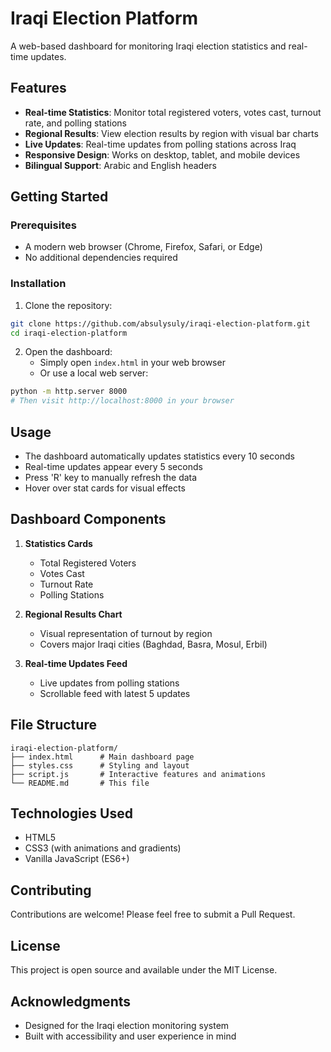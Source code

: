 # Iraqi Election Platform

A web-based dashboard for monitoring Iraqi election statistics and real-time updates.

## Features

- **Real-time Statistics**: Monitor total registered voters, votes cast, turnout rate, and polling stations
- **Regional Results**: View election results by region with visual bar charts
- **Live Updates**: Real-time updates from polling stations across Iraq
- **Responsive Design**: Works on desktop, tablet, and mobile devices
- **Bilingual Support**: Arabic and English headers

## Getting Started

### Prerequisites

- A modern web browser (Chrome, Firefox, Safari, or Edge)
- No additional dependencies required

### Installation

1. Clone the repository:
```bash
git clone https://github.com/absulysuly/iraqi-election-platform.git
cd iraqi-election-platform
```

2. Open the dashboard:
   - Simply open `index.html` in your web browser
   - Or use a local web server:
```bash
python -m http.server 8000
# Then visit http://localhost:8000 in your browser
```

## Usage

- The dashboard automatically updates statistics every 10 seconds
- Real-time updates appear every 5 seconds
- Press 'R' key to manually refresh the data
- Hover over stat cards for visual effects

## Dashboard Components

1. **Statistics Cards**
   - Total Registered Voters
   - Votes Cast
   - Turnout Rate
   - Polling Stations

2. **Regional Results Chart**
   - Visual representation of turnout by region
   - Covers major Iraqi cities (Baghdad, Basra, Mosul, Erbil)

3. **Real-time Updates Feed**
   - Live updates from polling stations
   - Scrollable feed with latest 5 updates

## File Structure

```
iraqi-election-platform/
├── index.html      # Main dashboard page
├── styles.css      # Styling and layout
├── script.js       # Interactive features and animations
└── README.md       # This file
```

## Technologies Used

- HTML5
- CSS3 (with animations and gradients)
- Vanilla JavaScript (ES6+)

## Contributing

Contributions are welcome! Please feel free to submit a Pull Request.

## License

This project is open source and available under the MIT License.

## Acknowledgments

- Designed for the Iraqi election monitoring system
- Built with accessibility and user experience in mind